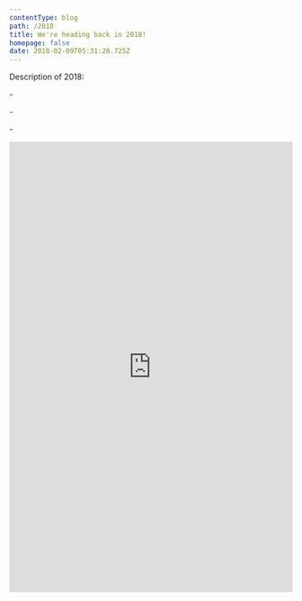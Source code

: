 ```yaml
---
contentType: blog
path: /2018
title: We're heading back in 2018!
homepage: false
date: 2018-02-09T05:31:28.725Z
---
```

Description of 2018:



\-

\-

\-



<iframe id='googleform'
  src="https://docs.google.com/forms/d/e/1FAIpQLSfkkQtTFXRUMdBEsYSsR0JAlfzZDznAjryQtwwcCZhf3BO2mQ/viewform?embedded=true" width="100%" height="800" frameborder="0" marginheight="0" marginwidth="0">Loading...</iframe>
